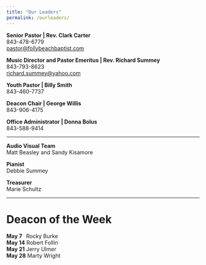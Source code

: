 ```yaml
---
title: "Our Leaders"
permalink: /ourleaders/
---
```


<b>Senior Pastor | Rev. Clark Carter</b><br> <i class="fas fa-mobile-alt fa-fw"></i>
843-478-6779<br> <i class="far fa-envelope fa-fw"></i> pastor@follybeachbaptist.com

<b>Music Director and Pastor Emeritus | Rev. Richard Summey</b><br>
<i class="fas fa-mobile-alt fa-fw"></i> 843-793-8623<br> <i class="far fa-envelope fa-fw"></i>
richard.summey@yahoo.com

<b>Youth Pastor | Billy Smith</b><br> <i class="fas fa-mobile-alt fa-fw"></i> 843-460-7737<br>

<b>Deacon Chair | George Willis</b><br> <i class="fas fa-mobile-alt fa-fw"></i> 843-906-4175<br>

<b>Office Administrator | Donna Bolus</b><br> <i class="fas fa-mobile-alt fa-fw"></i>
843-588-9414<br>

<hr>
<b> Audio Visual Team </b><br> Matt Beasley and Sandy Kisamore

<b> Pianist</b><br> Debbie Summey

<b> Treasurer</b><br> Marie Schultz

<hr>
<h1>Deacon of the Week</h1>
<b>May 7 &nbsp</b> Rocky Burke<br> 
<b>May 14</b> Robert Follin<br> 
<b>May 21</b> Jerry Ulmer<br>
<b>May 28</b> Marty Wright<br>
